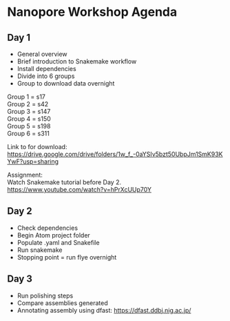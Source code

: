 # Nanopore Workshop Agenda

## Day 1

* General overview
* Brief introduction to Snakemake workflow
* Install dependencies
* Divide into 6 groups
* Group to download data overnight

Group 1 = s17  
Group 2 = s42  
Group 3 = s147  
Group 4 = s150  
Group 5 = s198  
Group 6 = s311  

Link to for download:
https://drive.google.com/drive/folders/1w_f_-0aYSIv5bzt50UbpJm1SmK93KYwF?usp=sharing

Assignment:  
Watch Snakemake tutorial before Day 2.  
https://www.youtube.com/watch?v=hPrXcUUp70Y

## Day 2

* Check dependencies
* Begin Atom project folder
* Populate .yaml and Snakefile
* Run snakemake
* Stopping point = run flye overnight

## Day 3

* Run polishing steps
* Compare assemblies generated
* Annotating assembly using dfast: https://dfast.ddbj.nig.ac.jp/
